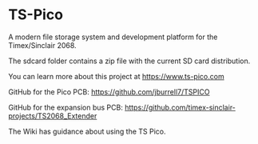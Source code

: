 # TS-Pico
A modern file storage system and development platform for the Timex/Sinclair 2068.

The sdcard folder contains a zip file with the current SD card distribution. 

You can learn more about this project at https://www.ts-pico.com

GitHub for the Pico PCB: https://github.com/jburrell7/TSPICO

GitHub for the expansion bus PCB: https://github.com/timex-sinclair-projects/TS2068_Extender

The Wiki has guidance about using the TS Pico. 
